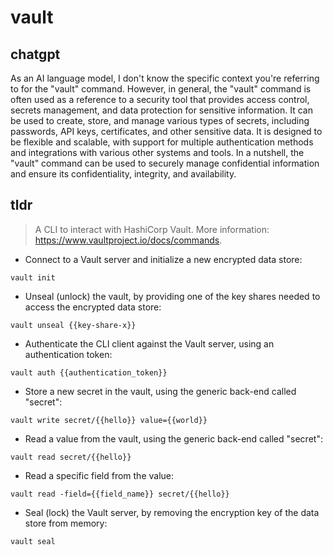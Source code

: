 # vault 
## chatgpt 
As an AI language model, I don't know the specific context you're referring to for the "vault" command. However, in general, the "vault" command is often used as a reference to a security tool that provides access control, secrets management, and data protection for sensitive information. It can be used to create, store, and manage various types of secrets, including passwords, API keys, certificates, and other sensitive data. It is designed to be flexible and scalable, with support for multiple authentication methods and integrations with various other systems and tools. In a nutshell, the "vault" command can be used to securely manage confidential information and ensure its confidentiality, integrity, and availability. 

## tldr 
 
> A CLI to interact with HashiCorp Vault.
> More information: <https://www.vaultproject.io/docs/commands>.

- Connect to a Vault server and initialize a new encrypted data store:

`vault init`

- Unseal (unlock) the vault, by providing one of the key shares needed to access the encrypted data store:

`vault unseal {{key-share-x}}`

- Authenticate the CLI client against the Vault server, using an authentication token:

`vault auth {{authentication_token}}`

- Store a new secret in the vault, using the generic back-end called "secret":

`vault write secret/{{hello}} value={{world}}`

- Read a value from the vault, using the generic back-end called "secret":

`vault read secret/{{hello}}`

- Read a specific field from the value:

`vault read -field={{field_name}} secret/{{hello}}`

- Seal (lock) the Vault server, by removing the encryption key of the data store from memory:

`vault seal`
